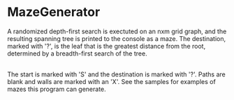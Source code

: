 # MazeGenerator
A randomized depth-first search is exectuted on an nxm grid graph, and the resulting spanning tree is printed to the console as a maze. The destination, marked with '?', is the leaf that is the greatest distance from the root, determined by a breadth-first search of the tree.  <br /><br />

The start is marked with 'S' and the destination is marked with '?'. Paths are blank and walls are marked with an 'X'. See the samples for examples of mazes this program can generate.
